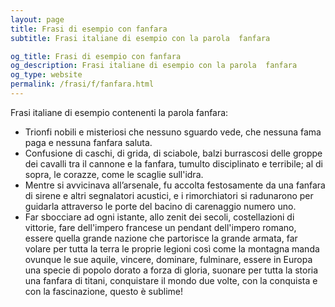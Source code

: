 ```yaml
---
layout: page
title: Frasi di esempio con fanfara 
subtitle: Frasi italiane di esempio con la parola  fanfara

og_title: Frasi di esempio con fanfara 
og_description: Frasi italiane di esempio con la parola  fanfara
og_type: website
permalink: /frasi/f/fanfara.html
---
```


Frasi italiane di esempio contenenti la parola fanfara:


- Trionfi nobili e misteriosi che nessuno sguardo vede, che nessuna fama paga e nessuna fanfara saluta.
- Confusione di caschi, di grida, di sciabole, balzi burrascosi delle groppe dei cavalli tra il cannone e la fanfara, tumulto disciplinato e terribile; al di sopra, le corazze, come le scaglie sull'idra.
- Mentre si avvicinava all’arsenale, fu accolta festosamente da una fanfara di sirene e altri segnalatori acustici, e i rimorchiatori si radunarono per guidarla attraverso le porte del bacino di carenaggio numero uno.
- Far sbocciare ad ogni istante, allo zenit dei secoli, costellazioni di vittorie, fare dell'impero francese un pendant dell'impero romano, essere quella grande nazione che partorisce la grande armata, far volare per tutta la terra le proprie legioni così come la montagna manda ovunque le sue aquile, vincere, dominare, fulminare, essere in Europa una specie di popolo dorato a forza di gloria, suonare per tutta la storia una fanfara di titani, conquistare il mondo due volte, con la conquista e con la fascinazione, questo è sublime!
